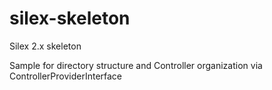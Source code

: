 # silex-skeleton
Silex 2.x skeleton

Sample for directory structure and Controller organization via ControllerProviderInterface